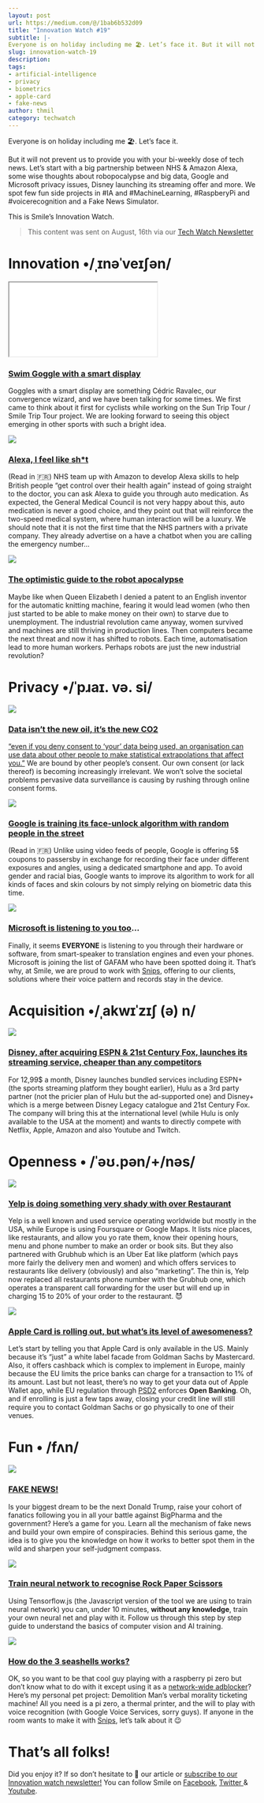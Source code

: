 ```yaml
---
layout: post
url: https://medium.com/@/1bab6b532d09
title: "Innovation Watch #19"
subtitle: |-
Everyone is on holiday including me 🏖. Let’s face it. But it will not prevent us to provide you with your bi-weekly dose of tech news.
slug: innovation-watch-19
description: 
tags: 
- artificial-intelligence
- privacy
- biometrics
- apple-card
- fake-news
author: thmil
category: techwatch
---
```

Everyone is on holiday including me 🏖. Let’s face it.

But it will not prevent us to provide you with your bi-weekly dose of tech news. Let’s start with a big partnership between NHS & Amazon Alexa, some wise thoughts about robopocalypse and big data, Google and Microsoft privacy issues, Disney launching its streaming offer and more. We spot few fun side projects in #IA and #MachineLearning, #RaspberyPi and #voicerecognition and a Fake News Simulator.

This is Smile’s Innovation Watch.

> This content was sent on August, 16th via our [Tech Watch Newsletter](https://mailchi.mp/c414f1508567/techwatch)

# Innovation •/ˌɪnəˈveɪʃən/

<iframe src="/assets/images/posts/45fee76fed7c393cd65362b1081c0937.html"></iframe>

### [Swim Goggle with a smart display](https://www.formswim.com/)

Goggles with a smart display are something Cédric Ravalec, our convergence wizard, and we have been talking for some times. We first came to think about it first for cyclists while working on the Sun Trip Tour / Smile Trip Tour project. We are looking forward to seeing this object emerging in other sports with such a bright idea.

![](/assets/images/posts/0*qszZdSM1qYRPoxF3.jpg)

### [Alexa, I feel like sh*t](https://usbeketrica.com/article/la-securite-sociale-britannique-s-allie-a-amazon-pour-conseiller-les-malades)

(Read in 🇫🇷) NHS team up with Amazon to develop Alexa skills to help British people “get control over their health again” instead of going straight to the doctor, you can ask Alexa to guide you through auto medication. As expected, the General Medical Council is not very happy about this, auto medication is never a good choice, and they point out that will reinforce the two-speed medical system, where human interaction will be a luxury. We should note that it is not the first time that the NHS partners with a private company. They already advertise on a have a chatbot when you are calling the emergency number…

![](/assets/images/posts/0*BeA7d2xDVplj0y2T.jpg)

### [The optimistic guide to the robot apocalypse](https://qz.com/904285/the-optimists-guide-to-the-robot-apocalypse/)

Maybe like when Queen Elizabeth I denied a patent to an English inventor for the automatic knitting machine, fearing it would lead women (who then just started to be able to make money on their own) to starve due to unemployment. The industrial revolution came anyway, women survived and machines are still thriving in production lines. Then computers became the next threat and now it has shifted to robots. Each time, automatisation lead to more human workers. Perhaps robots are just the new industrial revolution?

# Privacy •/ˈpɹaɪ. və. si/

![](/assets/images/posts/0*QBwCnUy7Awc25k3a.jpg)

### [Data isn’t the new oil, it’s the new CO2](https://luminategroup.com/posts/blog/data-isnt-the-new-oil-its-the-new-co2)

[“even if you deny consent to ‘your’ data being used, an organisation can use data about other people to make statistical extrapolations that affect you.”](https://www.technologyreview.com/s/612588/its-time-for-a-bill-of-data-rights/) We are bound by other people’s consent. Our own consent (or lack thereof) is becoming increasingly irrelevant. We won’t solve the societal problems pervasive data surveillance is causing by rushing through online consent forms.

![](/assets/images/posts/0*FaC2lYNvZNVN7OUQ.jpg)

### [Google is training its face-unlock algorithm with random people in the street](https://usbeketrica.com/article/pour-google-votre-visage-a-un-prix-5-dollars)

(Read in 🇫🇷) Unlike using video feeds of people, Google is offering 5$ coupons to passersby in exchange for recording their face under different exposures and angles, using a dedicated smartphone and app. To avoid gender and racial bias, Google wants to improve its algorithm to work for all kinds of faces and skin colours by not simply relying on biometric data this time.

![](/assets/images/posts/0*5GzMeceWu3ol5R-8.jpeg)

### [Microsoft is listening to you too](https://www.vice.com/en_us/article/xweqbq/microsoft-contractors-listen-to-skype-calls)…

Finally, it seems **EVERYONE** is listening to you through their hardware or software, from smart-speaker to translation engines and even your phones. Microsoft is joining the list of GAFAM who have been spotted doing it. That’s why, at Smile, we are proud to work with [Snips](https://snips.ai/), offering to our clients, solutions where their voice pattern and records stay in the device.

# Acquisition •/ˌakwɪˈzɪʃ (ə) n/

![](/assets/images/posts/0*IPi3rW9NMy9BdZoa.png)

### [Disney, after acquiring ESPN & 21st Century Fox, launches its streaming service, cheaper than any competitors](https://www.theverge.com/2019/8/6/20757626/disney-plus-espn-hulu-bundle-price-date-streaming-service)

For 12,99$ a month, Disney launches bundled services including ESPN+ (the sports streaming platform they bought earlier), Hulu as a 3rd party partner (not the pricier plan of Hulu but the ad-supported one) and Disney+ which is a merge between Disney Legacy catalogue and 21st Century Fox. The company will bring this at the international level (while Hulu is only available to the USA at the moment) and wants to directly compete with Netflix, Apple, Amazon and also Youtube and Twitch.

# Openness • /ˈəʊ.pən/+/nəs/

![](/assets/images/posts/0*Oms1JqtmavdwVpTq.png)

### [Yelp is doing something very shady with over Restaurant](https://www.vice.com/en_us/article/wjwebw/yelp-is-sneakily-replacing-restaurants-phone-numbers-so-grubhub-can-take-a-cut)

Yelp is a well known and used service operating worldwide but mostly in the USA, while Europe is using Foursquare or Google Maps. It lists nice places, like restaurants, and allow you yo rate them, know their opening hours, menu and phone number to make an order or book sits. But they also partnered with Grubhub which is an Uber Eat like platform (which pays more fairly the delivery men and women) and which offers services to restaurants like delivery (obviously) and also “marketing”. The thin is, Yelp now replaced all restaurants phone number with the Grubhub one, which operates a transparent call forwarding for the user but will end up in charging 15 to 20% of your order to the restaurant. 😈

![](/assets/images/posts/0*TtkCNegMxU6oIbgh.png)

### [Apple Card is rolling out, but what’s its level of awesomeness?](https://www.theverge.com/2019/8/6/20756048/apple-card-availability-sign-up-cancel-apr-iphone-goldman-sachs)

Let’s start by telling you that Apple Card is only available in the US. Mainly because it’s “just” a white label facade from Goldman Sachs by Mastercard. Also, it offers cashback which is complex to implement in Europe, mainly because the EU limits the price banks can charge for a transaction to 1% of its amount. Last but not least, there’s no way to get your data out of Apple Wallet app, while EU regulation through [PSD2](https://www.ey.com/lu/en/newsroom/pr-activities/articles/article_20180718-la-psd2-un-petit-pas-pour-le-paiement-un-grand-pas-pour-l-open-banking) enforces **Open Banking**. Oh, and if enrolling is just a few taps away, closing your credit line will still require you to contact Goldman Sachs or go physically to one of their venues.

# Fun • /fʌn/

[![](/assets/images/posts/0*_tK2A-pLcM9K5WFS.png)](https://getbadnews.com/)

### [FAKE NEWS!](https://getbadnews.com/)

Is your biggest dream to be the next Donald Trump, raise your cohort of fanatics following you in all your battle against BigPharma and the government? Here’s a game for you. Learn all the mechanism of fake news and build your own empire of conspiracies. Behind this serious game, the idea is to give you the knowledge on how it works to better spot them in the wild and sharpen your self-judgment compass.

![](/assets/images/posts/0*CCQQZfNZQJ9QshQ3.png)

### [Train neural network to recognise Rock Paper Scissors](https://heartbeat.fritz.ai/using-tensorflow-js-to-train-a-rock-paper-scissors-model-b5f393b548eb)

Using Tensorflow.js (the Javascript version of the tool we are using to train neural network) you can, under 10 minutes, **without any knowledge**, train your own neural net and play with it. Follow us through this step by step guide to understand the basics of computer vision and AI training.

![](/assets/images/posts/0*Mdz_ebuJpOgW0SYt.jpg)

### [How do the 3 seashells works?](https://www.raspberrypi.org/blog/build-demolition-mans-verbal-morality-ticketing-machine/)

OK, so you want to be that cool guy playing with a raspberry pi zero but don’t know what to do with it except using it as a [network-wide adblocker](https://pi-hole.net/)? Here’s my personal pet project: Demolition Man’s verbal morality ticketing machine! All you need is a pi zero, a thermal printer, and the will to play with voice recognition (with Google Voice Services, sorry guys). If anyone in the room wants to make it with [Snips](https://snips.ai/), let’s talk about it 😉

# That’s all folks!

Did you enjoy it? If so don’t hesitate to 👏 our article or [subscribe to our Innovation watch newsletter!](https://mailchi.mp/c414f1508567/techwatch) You can follow Smile on [Facebook](https://www.facebook.com/smileopensource), [Twitter ](https://www.twitter.com/GroupeSmile)& [Youtube](http://www.youtube.com/user/SmileOpenSource).


